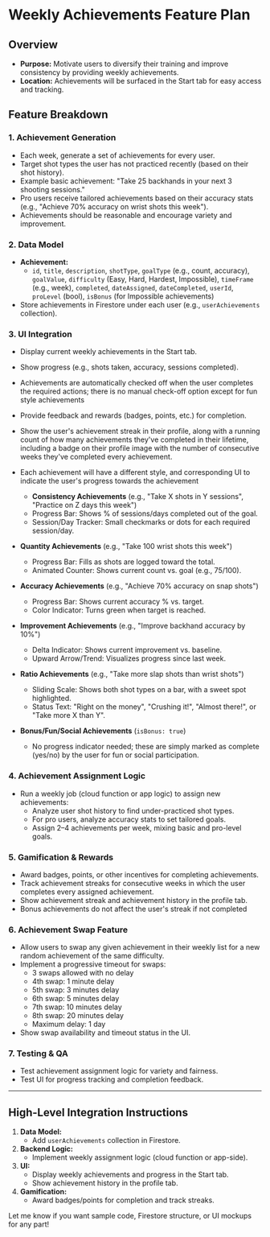 # Weekly Achievements Feature Plan

## Overview

- **Purpose:** Motivate users to diversify their training and improve consistency by providing weekly achievements.
- **Location:** Achievements will be surfaced in the Start tab for easy access and tracking.

## Feature Breakdown

### 1. Achievement Generation

- Each week, generate a set of achievements for every user.
- Target shot types the user has not practiced recently (based on their shot history).
- Example basic achievement: "Take 25 backhands in your next 3 shooting sessions."
- Pro users receive tailored achievements based on their accuracy stats (e.g., "Achieve 70% accuracy on wrist shots this week").
- Achievements should be reasonable and encourage variety and improvement.

### 2. Data Model

- **Achievement:**
  - `id`, `title`, `description`, `shotType`, `goalType` (e.g., count, accuracy), `goalValue`, `difficulty` (Easy, Hard, Hardest, Impossible), `timeFrame` (e.g., week), `completed`, `dateAssigned`, `dateCompleted`, `userId`, `proLevel` (bool), `isBonus` (for Impossible achievements)
- Store achievements in Firestore under each user (e.g., `userAchievements` collection).

### 3. UI Integration

- Display current weekly achievements in the Start tab.
- Show progress (e.g., shots taken, accuracy, sessions completed).
- Achievements are automatically checked off when the user completes the required actions; there is no manual check-off option except for fun style achievements
- Provide feedback and rewards (badges, points, etc.) for completion.
- Show the user's achievement streak in their profile, along with a running count of how many achievements they've completed in their lifetime, including a badge on their profile image with the number of consecutive weeks they've completed every achievement.
- Each achievement will have a different style, and corresponding UI to indicate the user's progress towards the achievement
  - **Consistency Achievements** (e.g., "Take X shots in Y sessions", "Practice on Z days this week")
  - Progress Bar: Shows % of sessions/days completed out of the goal.
  - Session/Day Tracker: Small checkmarks or dots for each required session/day.

- **Quantity Achievements** (e.g., "Take 100 wrist shots this week")
  - Progress Bar: Fills as shots are logged toward the total.
  - Animated Counter: Shows current count vs. goal (e.g., 75/100).

- **Accuracy Achievements** (e.g., "Achieve 70% accuracy on snap shots")
  - Progress Bar: Shows current accuracy % vs. target.
  - Color Indicator: Turns green when target is reached.

- **Improvement Achievements** (e.g., "Improve backhand accuracy by 10%")
  - Delta Indicator: Shows current improvement vs. baseline.
  - Upward Arrow/Trend: Visualizes progress since last week.

- **Ratio Achievements** (e.g., "Take more slap shots than wrist shots")
  - Sliding Scale: Shows both shot types on a bar, with a sweet spot highlighted.
  - Status Text: "Right on the money", "Crushing it!", "Almost there!", or "Take more X than Y".

- **Bonus/Fun/Social Achievements** (`isBonus: true`)
  - No progress indicator needed; these are simply marked as complete (yes/no) by the user for fun or social participation.

### 4. Achievement Assignment Logic

- Run a weekly job (cloud function or app logic) to assign new achievements:
  - Analyze user shot history to find under-practiced shot types.
  - For pro users, analyze accuracy stats to set tailored goals.
  - Assign 2–4 achievements per week, mixing basic and pro-level goals.

### 5. Gamification & Rewards

- Award badges, points, or other incentives for completing achievements.
- Track achievement streaks for consecutive weeks in which the user completes every assigned achievement.
- Show achievement streak and achievement history in the profile tab.
- Bonus achievements do not affect the user's streak if not completed

### 6. Achievement Swap Feature

- Allow users to swap any given achievement in their weekly list for a new random achievement of the same difficulty.
- Implement a progressive timeout for swaps:
  - 3 swaps allowed with no delay
  - 4th swap: 1 minute delay
  - 5th swap: 3 minutes delay
  - 6th swap: 5 minutes delay
  - 7th swap: 10 minutes delay
  - 8th swap: 20 minutes delay
  - Maximum delay: 1 day
- Show swap availability and timeout status in the UI.

### 7. Testing & QA

- Test achievement assignment logic for variety and fairness.
- Test UI for progress tracking and completion feedback.

---

## High-Level Integration Instructions

1. **Data Model:**
   - Add `userAchievements` collection in Firestore.
2. **Backend Logic:**
   - Implement weekly assignment logic (cloud function or app-side).
3. **UI:**
   - Display weekly achievements and progress in the Start tab.
   - Show achievement history in the profile tab.
4. **Gamification:**
   - Award badges/points for completion and track streaks.

Let me know if you want sample code, Firestore structure, or UI mockups for any part!
